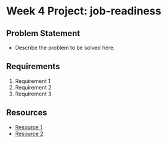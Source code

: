# Week 4 Project: job-readiness

## Problem Statement
- Describe the problem to be solved here.

## Requirements
1. Requirement 1
2. Requirement 2
3. Requirement 3

## Resources
- [Resource 1](https://example.com)
- [Resource 2](https://example.com)
